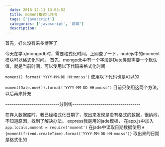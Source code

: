 ```yaml
---
  date: 2016-12-11 13:03:52
  title: moment格式化时间
  tags: ['javascript']
  categories: ['javascript', '前端']
  description:
---
```



首先，好久没有来多博客了

今天在学习mongodb时，需要格式化时间，上网查了一下，nodejs中的moment模块可以格式化时间。
首先，mongodb中有一个字段是Date类型需要一个默认值，就是当前时间，可以使用以下代码来格式化时间

`moment().format('YYYY-MM-DD HH:mm:ss')`
 使用以下代码也是可以的


`moment(Date.now()).format('YYYY-MM-DD HH:mm:ss')`
目前只使用这两个方法，以后再来补充

---------------------------分割线----------------------------------

在存入数据库时，我已经格式化日期了，取出来发现是没有格式的数据，很纳闷，不知道原因，找到了解决办法。
express我是用的jade模板，
在app.js中加入
`app.locals.moment = require('moment')`
在jade中读取日期数据使用
`#{moment(friend.createTime).format('YYYY-MM-DD HH:mm:ss')}`
取出来的日期是格式化的




